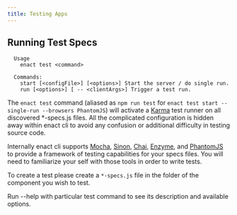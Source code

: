 ```yaml
---
title: Testing Apps
---
```

## Running Test Specs
```
  Usage
    enact test <command>

  Commands:
    start [<configFile>] [<options>] Start the server / do single run.
    run [<options>] [ -- <clientArgs>] Trigger a test run.
```
The `enact test` command (aliased as `npm run test` for `enact test start --single-run --browsers PhantomJS`) will activate a [Karma](http://karma-runner.github.io/1.0/index.html) test runner on all discovered *-specs.js files. All the complicated configuration is hidden away within enact cli to avoid any confusion or additional difficulty in testing source code.

Internally enact cli supports [Mocha](https://mochajs.org), [Sinon](http://sinonjs.org), [Chai](http://chaijs.com), [Enzyme](http://airbnb.io/enzyme/), and [PhantomJS](http://phantomjs.org) to provide a framework of testing capabilities for your specs files. You will need to familiarize your self with those tools in order to write tests.

To create a test please create a `*-specs.js` file in the folder of the component you wish to test.

Run --help with particular test command to see its description and available options.
